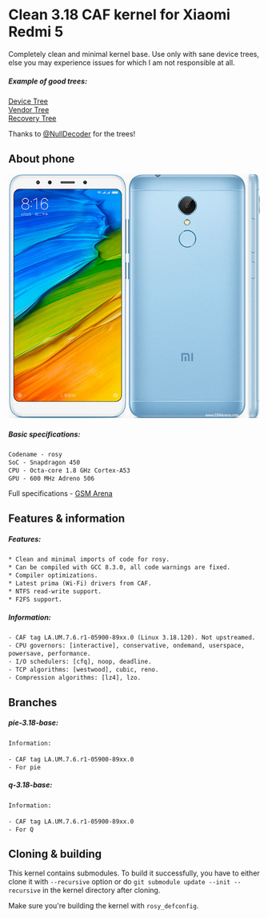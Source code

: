 # Clean 3.18 CAF kernel for Xiaomi Redmi 5

Completely clean and minimal kernel base. Use only with sane device trees, else you may experience issues for which I am not responsible at all.

##### Example of good trees:

[Device Tree](https://github.com/NullDecoder/android_device_xiaomi_rosy.git)\
[Vendor Tree](https://github.com/NullDecoder/android_vendor_xiaomi_rosy.git)\
[Recovery Tree](https://github.com/NullDecoder/android_recovery_xiaomi_rosy.git)

Thanks to [@NullDecoder](https://github.com/NullDecoder) for the trees!

## About phone

![phone](rosy.jpg)

##### Basic specifications:

```
Codename - rosy
SoC - Snapdragon 450
CPU - Octa-core 1.8 GHz Cortex-A53
GPU - 600 MHz Adreno 506
```

Full specifications - [GSM Arena](https://www.gsmarena.com/xiaomi_redmi_5-8768.php)

## Features & information

##### Features:
```
* Clean and minimal imports of code for rosy.
* Can be compiled with GCC 8.3.0, all code warnings are fixed.
* Compiler optimizations.
* Latest prima (Wi-Fi) drivers from CAF.
* NTFS read-write support.
* F2FS support.
```

##### Information:
```
- CAF tag LA.UM.7.6.r1-05900-89xx.0 (Linux 3.18.120). Not upstreamed.
- CPU governors: [interactive], conservative, ondemand, userspace, powersave, performance.
- I/O schedulers: [cfq], noop, deadline.
- TCP algorithms: [westwood], cubic, reno.
- Compression algorithms: [lz4], lzo.
```

## Branches

##### pie-3.18-base:
```
Information:

- CAF tag LA.UM.7.6.r1-05900-89xx.0
- For pie
```

##### q-3.18-base:
```
Information:

- CAF tag LA.UM.7.6.r1-05900-89xx.0
- For Q
```

## Cloning & building

This kernel contains submodules. To build it successfully, you have to either clone it with `--recursive` option or do `git submodule update --init --recursive` in the kernel directory after cloning.

Make sure you're building the kernel with `rosy_defconfig`.
